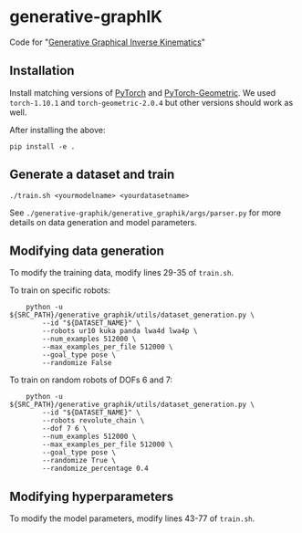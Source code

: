 # generative-graphIK
Code for "[Generative Graphical Inverse Kinematics](https://arxiv.org/abs/2209.08812)" 

## Installation
Install matching versions of [PyTorch](https://pytorch.org/get-started/previous-versions/#v1101:~:text=org/whl/cpu-,v1.10.1,-Conda) and [PyTorch-Geometric](https://pytorch-geometric.readthedocs.io/en/2.0.3/notes/installation.html). We used `torch-1.10.1` and `torch-geometric-2.0.4` but other versions should work as well. 

After installing the above:
```
pip install -e .
```

## Generate a dataset and train
```
./train.sh <yourmodelname> <yourdatasetname>
```

See `./generative-graphik/generative_graphik/args/parser.py` for more details on data generation and model parameters.

## Modifying data generation
To modify the training data, modify lines 29-35 of `train.sh`.

To train on specific robots:
```
    python -u ${SRC_PATH}/generative_graphik/utils/dataset_generation.py \
        --id "${DATASET_NAME}" \
        --robots ur10 kuka panda lwa4d lwa4p \
        --num_examples 512000 \
        --max_examples_per_file 512000 \
        --goal_type pose \
        --randomize False
```

To train on random robots of DOFs 6 and 7:
```
    python -u ${SRC_PATH}/generative_graphik/utils/dataset_generation.py \
        --id "${DATASET_NAME}" \
        --robots revolute_chain \
        --dof 7 6 \
        --num_examples 512000 \
        --max_examples_per_file 512000 \
        --goal_type pose \
        --randomize True \
        --randomize_percentage 0.4
```

## Modifying hyperparameters
To modify the model parameters, modify lines 43-77 of `train.sh`.
